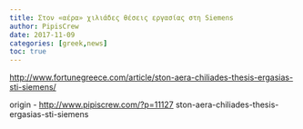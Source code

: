 ```yaml
---
title: Στον «αέρα» χιλιάδες θέσεις εργασίας στη Siemens
author: PipisCrew
date: 2017-11-09
categories: [greek,news]
toc: true
---
```


http://www.fortunegreece.com/article/ston-aera-chiliades-thesis-ergasias-sti-siemens/

origin - http://www.pipiscrew.com/?p=11127 ston-aera-chiliades-thesis-ergasias-sti-siemens